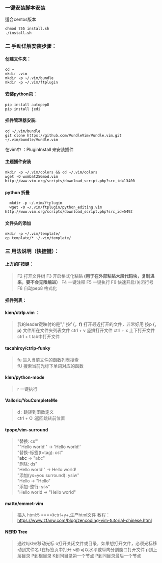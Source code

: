 ### 一键安装脚本安装 
 适合centos版本
```
chmod 755 install.sh  
./install.sh
```

### 二 手动详解安装步骤：
#### 创建文件夹：
```
cd ~
mkdir .vim
mkdir -p ~/.vim/bundle
mkdir -p ~/.vim/ftplugin 
```

#### 安装python包：
```
pip install autopep8 
pip install jedi
```


#### 插件管理器安装:
```
cd ~/.vim/bundle
git clone https://github.com/VundleVim/Vundle.vim.git ~/.vim/bundle/Vundle.vim
```
在vim中 ：PluginInstall 来安装插件

#### 主题插件安装 
```
mkdir -p ~/.vim/colors && cd ~/.vim/colors                                    
wget -O wombat256mod.vim http://www.vim.org/scripts/download_script.php?src_id=13400 
```
#### python 折叠
```
  mkdir -p ~/.vim/ftplugin                                                      
  wget -O ~/.vim/ftplugin/python_editing.vim http://www.vim.org/scripts/download_script.php?src_id=5492
  ```
#### 文件头的添加
```
mkdir -p ~/.vim/template/  
cp template/* ~/.vim/template/  
 ```
### 三 用法说明（快捷键）：
#### 上方的F按键：
>F2 打开文件树
F3 开启格式化粘贴 **(用于在外部粘贴大段代码块，复制进来，要不会无限缩进）**
F4 一键注释
F5 一键执行
F6 快速开启/关闭行号
F8 自动pep8 格式化

#### 插件列表：
#### kien/ctrlp.vim ：

>我的leader键映射的是","
按<leader>f  **(，f)** 打开最近打开的文件，非常好用
按<leader>p **(，p)** 文件所在文件夹列表文件
ctrl + v 竖排打开文件
ctrl + x  上下打开文件
ctrl + t tab中打开文件

#### tacahiroy/ctrlp-funky
  ><leader>fu 进入当前文件的函数列表搜索                                         
  <leader>fU 搜索当前光标下单词对应的函数

#### klen/python-mode
><leader>r 一键执行

#### Valloric/YouCompleteMe
><leader>d : 跳转到函数定义  
ctrl + O :返回跳转前位置

#### tpope/vim-surround
>"替换: cs"'                                                                     
 ""Hello world!" -> 'Hello world!'                                               
 "替换-标签(t=tag): cst"                                                                                                                                                     
"<a>abc</a>  -> "abc"                                                           
"删除: ds"                                                                      
"Hello world!" -> Hello world!                                                  
"添加(ys=you surround): ysiw"                                                   
 "Hello -> "Hello"                                                               
"添加-整行: yss"                                                                
 "Hello world -> "Hello world" 

#### mattn/emmet-vim
>插入 html:5 ====》ctrl+y+,生产html文件
教程：https://www.zfanw.com/blog/zencoding-vim-tutorial-chinese.html

#### NERD Tree

>通过hjkl来移动光标
o打开关闭文件或目录，如果想打开文件，必须光标移动到文件名
t在标签页中打开
s和i可以水平或纵向分割窗口打开文件
p到上层目录
P到根目录
K到同目录第一个节点
P到同目录最后一个节点 

